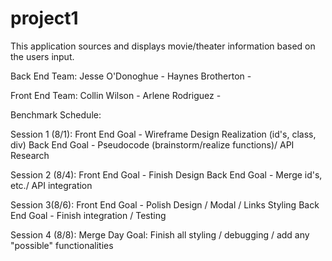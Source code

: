 # project1
This application sources and displays movie/theater information based on the users input.

Back End Team:
Jesse O'Donoghue - 
Haynes Brotherton -

Front End Team:
Collin Wilson - 
Arlene Rodriguez - 
 

Benchmark Schedule:

Session 1 (8/1): 
Front End Goal - Wireframe Design Realization (id's, class, div)
Back End Goal - Pseudocode (brainstorm/realize functions)/ API Research

Session 2 (8/4):
Front End Goal - Finish Design
Back End Goal - Merge id's, etc./ API integration

Session 3(8/6):
Front End Goal - Polish Design / Modal / Links Styling
Back End Goal - Finish integration / Testing

Session 4 (8/8): 
Merge Day Goal: Finish all styling / debugging / add any "possible" functionalities